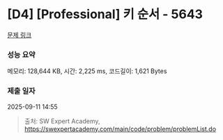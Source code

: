 # [D4] [Professional] 키 순서 - 5643 

[문제 링크](https://swexpertacademy.com/main/code/problem/problemDetail.do?contestProbId=AWXQsLWKd5cDFAUo) 

### 성능 요약

메모리: 128,644 KB, 시간: 2,225 ms, 코드길이: 1,621 Bytes

### 제출 일자

2025-09-11 14:55



> 출처: SW Expert Academy, https://swexpertacademy.com/main/code/problem/problemList.do